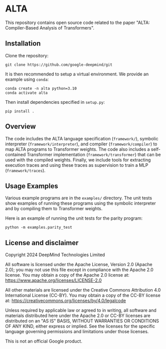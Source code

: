 # ALTA

This repository contains open source code related to the paper
"ALTA: Compiler-Based Analysis of Transformers".

## Installation

Clone the repository:

```shell
git clone https://github.com/google-deepmind/git
```

It is then recommended to setup a virtual environment. We provide an example
using `conda`:

```shell
conda create -n alta python=3.10
conda activate alta
```

Then install dependencies specified in `setup.py`:

```shell
pip install .
```

## Overview

The code includes the ALTA language specification
(`framework/`), symbolic interpreter
(`framework/interpreter`), and compiler (`framework/compiler`) to map ALTA programs to Transformer weights. The code also includes
a self-contained Transformer implementation (`framework/transformer`) that can be used with the compiled
weights. Finally, we include tools for extracting execution traces and using
these traces as supervision to train a MLP (`framework/traces`).

## Usage Examples

Various example programs are in the `examples/` directory. The unit tests
show examples of running these programs using the symbolic interpreter and by
compiling them to Transformer weights.

Here is an example of running the unit tests for the parity program:

```
python -m examples.parity_test
```

## License and disclaimer

Copyright 2024 DeepMind Technologies Limited

All software is licensed under the Apache License, Version 2.0 (Apache 2.0);
you may not use this file except in compliance with the Apache 2.0 license.
You may obtain a copy of the Apache 2.0 license at:
https://www.apache.org/licenses/LICENSE-2.0

All other materials are licensed under the Creative Commons Attribution 4.0
International License (CC-BY). You may obtain a copy of the CC-BY license at:
https://creativecommons.org/licenses/by/4.0/legalcode

Unless required by applicable law or agreed to in writing, all software and
materials distributed here under the Apache 2.0 or CC-BY licenses are
distributed on an "AS IS" BASIS, WITHOUT WARRANTIES OR CONDITIONS OF ANY KIND,
either express or implied. See the licenses for the specific language governing
permissions and limitations under those licenses.

This is not an official Google product.
